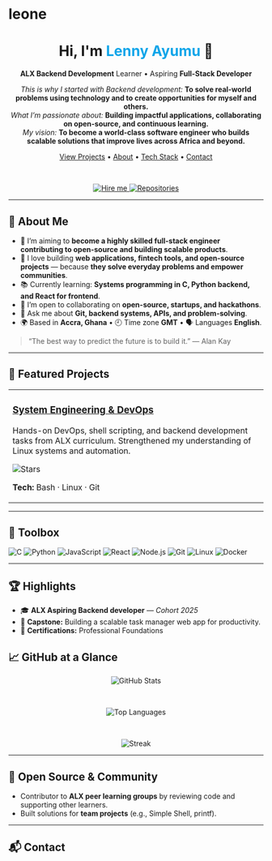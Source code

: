 # leone
<!-- GitHub Profile README -->

<div align="center">

<h1>Hi, I'm <span style="color:#0ea5e9">Lenny Ayumu</span> 👋</h1>

<p>
  <strong>ALX Backend Development</strong> Learner &bull; Aspiring <strong>Full-Stack Developer</strong>
</p>

<p>
  <em>This is why I started with Backend development:</em> <strong>To solve real-world problems using technology and to create opportunities for myself and others.</strong><br/>
  <em>What I’m passionate about:</em> <strong>Building impactful applications, collaborating on open-source, and continuous learning.</strong><br/>
  <em>My vision:</em> <strong>To become a world-class software engineer who builds scalable solutions that improve lives across Africa and beyond.</strong>
</p>

<a href="#-featured-projects">View Projects</a> •
<a href="#-about-me">About</a> •
<a href="#-toolbox">Tech Stack</a> •
<a href="#-contact">Contact</a>

<br/>

<p>
  <a href="mailto:thackme39@gmail.com">
    <img alt="Hire me" src="thackme39@gmail.com">
  </a>
  <a href="https://www.linkedin.com/in/lennyayumu">

  </a>
  
  
  <a href="https://github.com/LeonePhisher?tab=repositories">
    <img alt="Repositories" src="https://img.shields.io/badge/Repositories-Browse-%230ea5e9?style=for-the-badge&logo=github"/>
  </a>
</p>

</div>

---

## 🧭 About Me

- 🎯 I’m aiming to **become a highly skilled full-stack engineer contributing to open-source and building scalable products**.  
- 🧪 I love building **web applications, fintech tools, and open-source projects** — because **they solve everyday problems and empower communities**.  
- 📚 Currently learning: **Systems programming in C, Python backend, and React for frontend**.  
- 🤝 I’m open to collaborating on **open-source, startups, and hackathons**.  
- 💬 Ask me about **Git, backend systems, APIs, and problem-solving**.  
- 🌍 Based in **Accra, Ghana** • 🕘 Time zone **GMT** • 🗣 Languages **English**.  

> “The best way to predict the future is to build it.” — Alan Kay  

---

## 🚀 Featured Projects

<table>
  <tr>
    <td width="50%">
      <h3><a href="https://github.com/LeonePhisher/">System Engineering & DevOps</a></h3>
      <p>Hands-on DevOps, shell scripting, and backend development tasks from ALX curriculum. Strengthened my understanding of Linux systems and automation.</p>
      <p>
        <img alt="Stars" src="https://img.shields.io/github/stars/lennyayumu/alx-system_engineering-devops?style=social"/>
      </p>
      <p>
        <strong>Tech:</strong> Bash · Linux · Git
      </p>
    
  </tr>
</table>



---

## 🧰 Toolbox

<p>
  <img alt="C" src="https://img.shields.io/badge/C-00599C?logo=c&logoColor=white"/>
  <img alt="Python" src="https://img.shields.io/badge/Python-3776AB?logo=python&logoColor=white"/>
  <img alt="JavaScript" src="https://img.shields.io/badge/JavaScript-F7DF1E?logo=javascript&logoColor=black"/>
  <img alt="React" src="https://img.shields.io/badge/React-20232A?logo=react&logoColor=61DAFB"/>
  <img alt="Node.js" src="https://img.shields.io/badge/Node.js-339933?logo=node.js&logoColor=white"/>
  <img alt="Git" src="https://img.shields.io/badge/Git-F05032?logo=git&logoColor=white"/>
  <img alt="Linux" src="https://img.shields.io/badge/Linux-FCC624?logo=linux&logoColor=black"/>
  <img alt="Docker" src="https://img.shields.io/badge/Docker-2496ED?logo=docker&logoColor=white"/>
</p>

---

## 🏆 Highlights

- 🎓 **ALX Aspiring Backend developer** — <em>Cohort 2025</em>  
- 🧰 **Capstone:** Building a scalable task manager web app for productivity.  
- 🥇 **Certifications:** Professional Foundations


## 📈 GitHub at a Glance

<div align="center">

<img alt="GitHub Stats" 
     src="https://github-readme-stats.vercel.app/api?username=lennyayumu&show_icons=true&include_all_commits=true&count_private=true"/>

<br/>

<img alt="Top Languages" 
     src="https://github-readme-stats.vercel.app/api/top-langs/?username=lennyayumu&layout=compact"/>

<br/>

<img alt="Streak" 
     src="https://streak-stats.demolab.com?user=lennyayumu"/>

</div>

---

## 🤝 Open Source & Community

- Contributor to **ALX peer learning groups** by reviewing code and supporting other learners.  
- Built solutions for **team projects** (e.g., Simple Shell, printf).  

---

## 📬 Contact

<p>
  <a href="mailto:lennyayumu@example.com" target="_blank">
<!--     <img alt="Email" src="https://img.shields.io/badge/Email-ayumulenny51@gmail.com-black?logo=gmail"/> -->
  </a>
  <a href="https://www.linkedin.com/in/lenny-ayumu-6a14972b2/">
<!--     <img alt="LinkedIn" src="https://img.shields.io/badge/LinkedIn-LennyAyumu-0A66C2?logo=linkedin&logoColor=white"/> -->
  </a>
 
</p>






